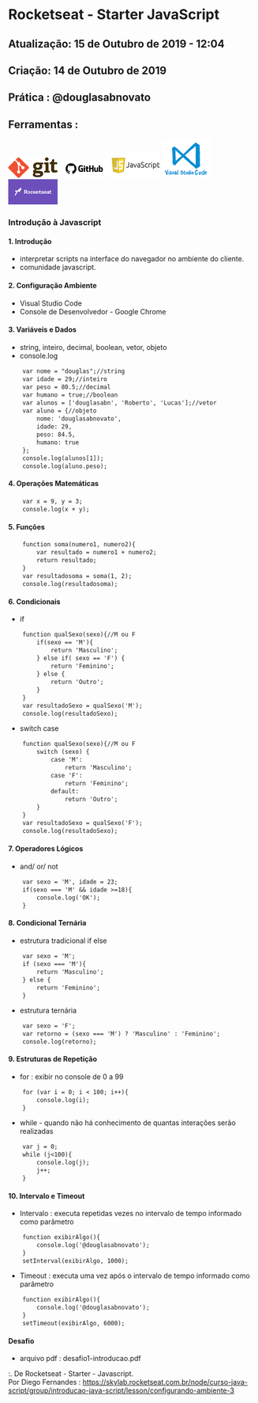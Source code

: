 # Rocketseat - Starter JavaScript 

## Atualização: 15 de Outubro de 2019 - 12:04
## Criação: 14 de Outubro de 2019
## Prática : @douglasabnovato

## Ferramentas : 

![Git](/images/logo-git.png)
![Github](/images/logo-github.png)
![Javascript](/images/logo-javascript.png)
![VSCode](/images/logo-VSCode.png)
![Rocketseat](/images/logo-rocketseat.png)

### Introdução à Javascript 

#### 1. Introdução 
- interpretar scripts na interface do navegador no ambiente do cliente.
- comunidade javascript.

#### 2. Configuração Ambiente 
- Visual Studio Code
- Console de Desenvolvedor - Google Chrome

#### 3. Variáveis e Dados
- string, inteiro, decimal, boolean, vetor, objeto
- console.log
````
    var nome = "douglas";//string
    var idade = 29;//inteiro
    var peso = 80.5;//decimal
    var humano = true;//boolean
    var alunos = ['douglasabn', 'Roberto', 'Lucas'];//vetor
    var aluno = {//objeto
        nome: 'douglasabnovato',
        idade: 29,
        peso: 84.5,
        humano: true
    };
    console.log(alunos[1]);
    console.log(aluno.peso);
````

#### 4. Operações Matemáticas

````
	var x = 9, y = 3;
    console.log(x + y);
````

#### 5. Funções
````
	function soma(numero1, numero2){
        var resultado = numero1 + numero2;
        return resultado;
    }
    var resultadosoma = soma(1, 2);
    console.log(resultadosoma);
````

#### 6. Condicionais
- if
````
	function qualSexo(sexo){//M ou F
	    if(sexo == 'M'){
	        return 'Masculino';
	    } else if( sexo == 'F') {
	        return 'Feminino'; 
	    } else {
	        return 'Outro';
	    }
	}
	var resultadoSexo = qualSexo('M');
	console.log(resultadoSexo);
````

- switch case
````
	function qualSexo(sexo){//M ou F
	    switch (sexo) {
	        case 'M':
	            return 'Masculino';
	        case 'F':
	            return 'Feminino';
	        default:
	            return 'Outro';
	    }
	}
	var resultadoSexo = qualSexo('F');
	console.log(resultadoSexo);
````

#### 7. Operadores Lógicos
- and/ or/ not
````         
	var sexo = 'M', idade = 23;
	if(sexo === 'M' && idade >=18){
	    console.log('OK');
	}
````

#### 8. Condicional Ternária
- estrutura tradicional if else
````
	var sexo = 'M';
    if (sexo === 'M'){
        return 'Masculino';
    } else {
        return 'Feminino';
    }
````
- estrutura ternária
````
	var sexo = 'F';
    var retorno = (sexo === 'M') ? 'Masculino' : 'Feminino';
    console.log(retorno);
````

#### 9. Estruturas de Repetição
- for : exibir no console de 0 a 99 
````
	for (var i = 0; i < 100; i++){
	    console.log(i);
	}
````
- while - quando não há conhecimento de quantas interações serão realizadas
````
	var j = 0;
	while (j<100){
	    console.log(j);
	    j++;
	}
````

#### 10. Intervalo e Timeout
- Intervalo : executa repetidas vezes no intervalo de tempo informado como parâmetro
````
	function exibirAlgo(){
	    console.log('@douglasabnovato');
	}
	setInterval(exibirAlgo, 1000);
````
- Timeout : executa uma vez após o intervalo de tempo informado como parâmetro
````	
	function exibirAlgo(){
		console.log('@douglasabnovato');
	}
	setTimeout(exibirAlgo, 6000);
````

#### Desafio
- arquivo pdf : desafio1-introducao.pdf

:. De Rocketseat - Starter - Javascript.<br>
Por Diego Fernandes : https://skylab.rocketseat.com.br/node/curso-java-script/group/introducao-java-script/lesson/configurando-ambiente-3